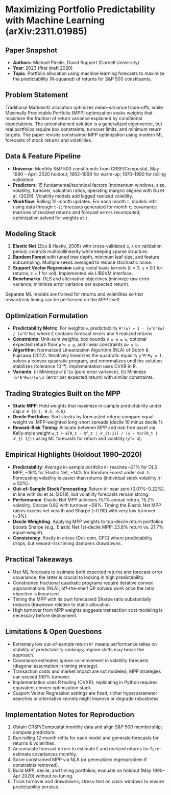# Maximizing Portfolio Predictability with Machine Learning (arXiv:2311.01985)

## Paper Snapshot
- **Authors**: Michael Pinelis, David Ruppert (Cornell University)
- **Year**: 2023 (first draft 2020)
- **Topic**: Portfolio allocation using machine learning forecasts to maximize the predictability (R-squared) of returns for S&P 500 constituents.

## Problem Statement
Traditional Markowitz allocation optimizes mean-variance trade-offs, while Maximally Predictable Portfolio (MPP) optimization seeks weights that maximize the fraction of return variance explained by conditional expectations. The unconstrained solution is a generalized eigenvector, but real portfolios require box constraints, turnover limits, and minimum return targets. The paper revisits constrained MPP optimization using modern ML forecasts of stock returns and volatilities.

## Data & Feature Pipeline
- **Universe**: Monthly S&P 500 constituents from CRSP/Compustat, May 1990 – April 2020 holdout; 1962–1969 for warm-up; 1970–1990 for rolling validation.
- **Predictors**: 15 fundamental/technical factors (momentum windows, size, volatility, turnover, valuation ratios, operating margin) aligned with Gu et al. (2020). Volatility models add lagged realized volatility.
- **Workflow**: Rolling 12-month updates. For each month `t`, models refit using data through `t-1`; forecasts generated for month `t`; covariance matrices of realized returns and forecast errors recomputed; optimization solved for weights at `t`.

## Modeling Stack
1. **Elastic Net** (Zou & Hastie, 2005) with cross-validated `α`, `λ` on validation period; controls multicollinearity while keeping sparse structure.
2. **Random Forest** with tuned tree depth, minimum leaf size, and feature subsampling. Multiple seeds averaged to reduce stochastic noise.
3. **Support Vector Regression** using radial basis kernels (`C` = 3, `γ` = 0.1 for returns; `C` = 1 for vol). Implemented via LIBSVM interface.
4. **Benchmarks**: OLS and alternative objectives (minimize raw error variance; minimize error variance per expected return).

Separate ML models are trained for returns and volatilities so that reward/risk timing can be performed on the MPP itself.

## Optimization Formulation
- **Predictability Metric**: For weights `w`, predictability `R²(w) = 1 - (wᵀEᵀEw) / (wᵀRᵀRw)` where `E` contains forecast errors and `R` realized returns.
- **Constraints**: Unit-sum weights, box bounds `0 ≤ w ≤ w̄`, optional expected return floor `μᵀw ≥ ρ`, and linear constraints `Aw ≤ b`.
- **Algorithm**: Normalized Linearization Algorithm (NLA) of Gotoh & Fujisawa (2012). Iteratively linearizes the quadratic equality `yᵀRᵀRy = 1`, solves a convex quadratic program, and renormalizes until the solution stabilizes (tolerance 10⁻³). Implementation uses CVXR in R.
- **Variants**: (i) Minimize `wᵀEᵀEw` (pure error variance), (ii) Minimize `(wᵀEᵀEw)/(wᵀμ)` (error per expected return) with similar constraints.

## Trading Strategies Built on the MPP
- **Static MPP**: Hold weights that maximize in-sample predictability under cap `w̄ ∈ {0.1, 0.3, 0.5}`.
- **Decile Portfolios**: Sort stocks by forecasted return; compare equal-weight vs. MPP-weighted long-short spreads (decile 10 minus decile 1).
- **Reward-Risk Timing**: Allocate between MPP and risk-free asset via Kelly-style weight `w_t = E[R_t - Rf_t | ℱ_{t-1}] / (γ̄ · Var[R_t | ℱ_{t-1}])` using ML forecasts for return and volatility (`γ̄ = 4`).

## Empirical Highlights (Holdout 1990–2020)
- **Predictability**: Average in-sample portfolio `R²` reaches ~21% for OLS MPP, ~16% for Elastic Net, ~14% for Random Forest under `w̄=0.3`. Forecasting volatility is easier than returns (individual stock volatility `R²` ≈ 50%).
- **Out-of-Sample Stock Forecasting**: Return `R²` near zero (0.07%–0.22%), in line with Gu et al. (2018), but volatility forecasts remain strong.
- **Performance**: Elastic Net MPP achieves 15.1% annual return, 15.2% volatility, Sharpe 0.82 with turnover ~56%. Timing the Elastic Net MPP raises excess net wealth and Sharpe (~0.90) with very low turnover (~3%).
- **Decile Weighting**: Applying MPP weights to top-decile return portfolios boosts Sharpe (e.g., Elastic Net 1st-decile MPP: 23.8% return vs. 21.7% equal-weight).
- **Consistency**: Kostly in crises (Dot-com, GFC) where predictability drops, but reward-risk timing dampens drawdowns.

## Practical Takeaways
- Use ML forecasts to estimate both expected returns and forecast-error covariance; the latter is crucial to locking in high predictability.
- Constrained fractional quadratic programs require iterative convex approximations (NLA); off-the-shelf QP solvers work once the ratio objective is linearized.
- Timing the MPP with its own forecasted Sharpe ratio substantially reduces drawdown relative to static allocation.
- High turnover from MPP weights suggests transaction cost modeling is necessary before deployment.

## Limitations & Open Questions
- Extremely low out-of-sample return `R²` means performance relies on stability of predictability rankings; regime shifts may break the approach.
- Covariance estimates ignore co-movement in volatility forecasts (diagonal assumption in timing strategy).
- Transaction costs and market impact are not modeled; MPP strategies can exceed 100% turnover.
- Implementation uses R tooling (CVXR); replicating in Python requires equivalent convex optimization stack.
- Support Vector Regression settings are fixed; richer hyperparameter searches or alternative kernels might improve or degrade robustness.

## Implementation Notes for Reproduction
1. Obtain CRSP/Compustat monthly data and align S&P 500 membership; compute predictors.
2. Run rolling 12-month refits for each model and generate forecasts for returns & volatilities.
3. Accumulate forecast errors to estimate `E` and realized returns for `R`; re-estimate covariances monthly.
4. Solve constrained MPP via NLA (or generalized eigenproblem if constraints removed).
5. Build MPP, decile, and timing portfolios; evaluate on holdout (May 1990–Apr 2020) without re-tuning.
6. Track turnover and drawdowns; stress-test on crisis windows to ensure predictability persists.


